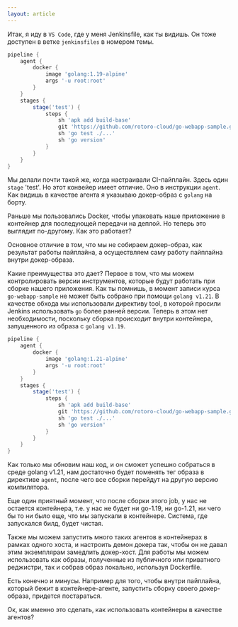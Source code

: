 ```yaml
---
layout: article
---
```

Итак, я иду в `VS Code`, где у меня Jenkinsfile, как ты видишь. Он тоже доступен в ветке `jenkinsfiles` в номером темы.

```groovy
pipeline {
    agent {
        docker { 
            image 'golang:1.19-alpine' 
            args '-u root:root'
        }
    }
    stages {
        stage('test') {
            steps {
                sh 'apk add build-base'
                git 'https://github.com/rotoro-cloud/go-webapp-sample.git'
                sh 'go test ./...'
                sh 'go version'
            }
        }
    }
}
```

Мы делали почти такой же, когда настраивали CI-пайплайн. Здесь один `stage` 'test'. Но этот конвейер имеет отличие. Оно в инструкции `agent`. Как видишь в качестве агента я указываю докер-образ с `golang` на борту.

Раньше мы пользовались Docker, чтобы упаковать наше приложение в контейнер для последующей передачи на деплой. Но теперь это выглядит по-другому. Как это работает?

Основное отличие в том, что мы не собираем докер-образ, как результат работы пайплайна, а осуществляем саму работу пайплайна внутри докер-образа.

Какие преимущества это дает? Первое в том, что мы можем контролировать версии инструментов, которые будут работать при сборке нашего приложения. Как ты помнишь, в момент записи курса `go-webapp-sample` не может быть собрано при помощи `golang v1.21`. В качестве обхода мы использовали директиву tool, в которой просили Jenkins использовать `go` более ранней версии. Теперь в этом нет необходимости, поскольку сборка происходит внутри контейнера, запущенного из образа с `golang v1.19`. 

```groovy
pipeline {
    agent {
        docker { 
            image 'golang:1.21-alpine' 
            args '-u root:root'
        }
    }
    stages {
        stage('test') {
            steps {
                sh 'apk add build-base'
                git 'https://github.com/rotoro-cloud/go-webapp-sample.git'
                sh 'go test ./...'
                sh 'go version'
            }
        }
    }
}
```

Как только мы обновим наш код, и он сможет успешно собраться в среде golang v1.21, нам достаточно будет поменять тег образа в директиве `agent`, после чего все сборки перейдут на другую версию компилятора.

Еще один приятный момент, что после сборки этого job, у нас не остается контейнера, т.е. у нас не будет ни go-1.19, ни go-1.21, ни чего бы то ни было еще, что мы запускали в контейнере. Система, где запускался билд, будет чистая.

Также мы можем запустить много таких агентов в контейнерах в рамках одного хоста, и настроить демон докера так, чтобы он не давал этим экземплярам замедлить докер-хост. Для работы мы можем использовать как образы, полученные из публичного или приватного реджистри, так и собрав образ локально, используя Dockerfile.

Есть конечно и минусы. Например для того, чтобы внутри пайплайна, который бежит в контейнере-агенте, запустить сборку своего докер-образа, придется постараться.

Ок, как именно это сделать, как использовать контейнеры в качестве агентов?
